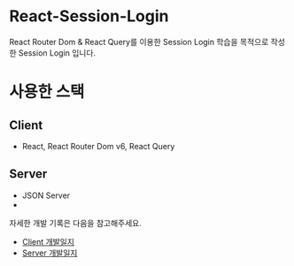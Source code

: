 # React-Session-Login
React Router Dom &amp; React Query를 이용한 Session Login
학습을 목적으로 작성한 Session Login 입니다.

# 사용한 스택

## Client
- React, React Router Dom v6, React Query

## Server
- JSON Server
- 
자세한 개발 기록은 다음을 참고해주세요.

- [Client 개발일지](https://velog.io/@sangpok/React-Session-%EB%A1%9C%EA%B7%B8%EC%9D%B8-%EA%B5%AC%ED%98%84w.-%ED%9A%8C%EC%9B%90%EA%B0%80%EC%9E%85-JSON-Server-react-query-2-%ED%81%B4%EB%9D%BC%EC%9D%B4%EC%96%B8%ED%8A%B8)
- [Server 개발일지](https://velog.io/@sangpok/React-Session-%EB%A1%9C%EA%B7%B8%EC%9D%B8-%EA%B5%AC%ED%98%84w.-%ED%9A%8C%EC%9B%90%EA%B0%80%EC%9E%85-JSON-Server-react-query-1-%EC%84%9C%EB%B2%84)
